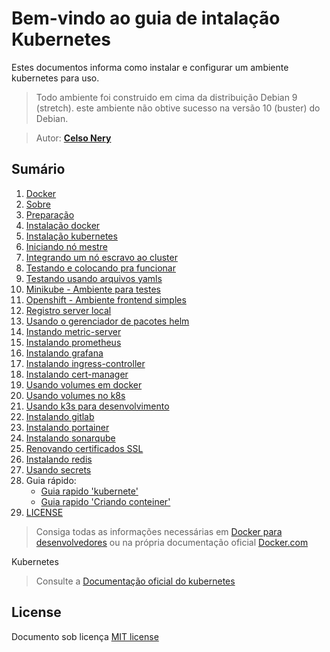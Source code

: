 # Bem-vindo ao guia de intalação Kubernetes

Estes documentos informa como instalar e configurar um ambiente kubernetes para uso.

> Todo ambiente foi construido em cima da distribuição Debian 9 (stretch).
este ambiente não obtive sucesso na versão 10 (buster) do Debian.

> Autor: **[Celso Nery](https://github.com/celsonery)**

## Sumário
1. [Docker](01-docker.md)
1. [Sobre](02-sobre.md)
1. [Preparação](03-prepare.md)
1. [Instalação docker](04-install-docker.md)
1. [Instalação kubernetes](05-install-kubernetes.md)
1. [Iniciando nó mestre ](06-initialize-master.md)
1. [Integrando um nó escravo ao cluster](07-initialize-slave.md)
1. [Testando e colocando pra funcionar](08-running.md)
1. [Testando usando arquivos yamls](08-2-running-yamls.md)
1. [Minikube - Ambiente para testes](09-install-minikube.md)
1. [Openshift - Ambiente frontend simples](10-install-openshift.md)
1. [Registro server local](11-server-registry-local.md)
1. [Usando o gerenciador de pacotes helm](12-helm.md)
1. [Instando metric-server](13-metric-server.md)
1. [Instalando prometheus](14-prometheus.md)
1. [Instalando grafana](15-grafana.md)
1. [Instalando ingress-controller](16-ingress-controller.md)
1. [Instalando cert-manager](17-cert-manager.md)
1. [Usando volumes em docker](18-volumes-docker.md)
1. [Usando volumes no k8s](19-volumes-k8s.md)
1. [Usando k3s para desenvolvimento](20-k3s.md)
1. [Instalando gitlab](23-gitlab.md)
1. [Instalando portainer](24-portainer.md)
1. [Instalando sonarqube](24-sonarqube.md)
1. [Renovando certificados SSL](25-renovar-certs.md)
1. [Instalando redis](26-redis-cluster.md)
1. [Usando secrets](regcred.md)
1. Guia rápido:
    - [Guia rapido 'kubernete'](commands.md)
    - [Guia rapido 'Criando conteiner'](using.md)
1. [LICENSE](LICENSE.md)

> Consiga todas as informações necessárias em [Docker para desenvolvedores](https://github.com/gomex/docker-para-desenvolvedores)
ou na própria documentação oficial [Docker.com](https://www.docker.com/)

Kubernetes
> Consulte a [Documentação oficial do kubernetes](https://kubernetes.io/)

## License
Documento sob licença [MIT license](LICENSE.md)
